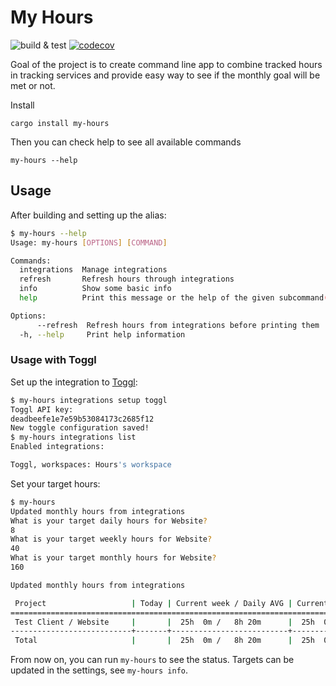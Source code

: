 # My Hours

![build & test](https://github.com/hasanen/my-hours/actions/workflows/rust.yml/badge.svg) [![codecov](https://codecov.io/gh/hasanen/my-hours/branch/main/graph/badge.svg?token=KJC3MNG6Z6)](https://codecov.io/gh/hasanen/my-hours)

Goal of the project is to create command line app to combine tracked hours in tracking services and provide easy way to see if the monthly goal will be met or not.

Install

    cargo install my-hours

Then you can check help to see all available commands

    my-hours --help

## Usage

After building and setting up the alias:

```bash
$ my-hours --help
Usage: my-hours [OPTIONS] [COMMAND]

Commands:
  integrations  Manage integrations
  refresh       Refresh hours through integrations
  info          Show some basic info
  help          Print this message or the help of the given subcommand(s)

Options:
      --refresh  Refresh hours from integrations before printing them
  -h, --help     Print help information
```

### Usage with Toggl

Set up the integration to [Toggl](http://toggl.com/):

```bash
$ my-hours integrations setup toggl
Toggl API key:
deadbeefe1e7e59b53084173c2685f12
New toggle configuration saved!
$ my-hours integrations list
Enabled integrations:

Toggl, workspaces: Hours's workspace
```

Set your target hours:

```bash
$ my-hours
Updated monthly hours from integrations
What is your target daily hours for Website?
8
What is your target weekly hours for Website?
40
What is your target monthly hours for Website?
160

Updated monthly hours from integrations

 Project                   | Today | Current week / Daily AVG | Current month / Daily AVG | Target (day / week / month)
========================================================================================================================
 Test Client / Website     |       |  25h  0m /   8h 20m      |  25h  0m /   8h 20m       | 8h / 40h / 160h
---------------------------+-------+--------------------------+---------------------------+-----------------------------
 Total                     |       |  25h  0m /   8h 20m      |  25h  0m /   8h 20m       |

```

From now on, you can run `my-hours` to see the status. Targets can be updated in the settings, see `my-hours info`.
